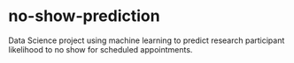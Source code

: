# no-show-prediction
Data Science project using machine learning to predict research participant likelihood to no show for scheduled appointments.
